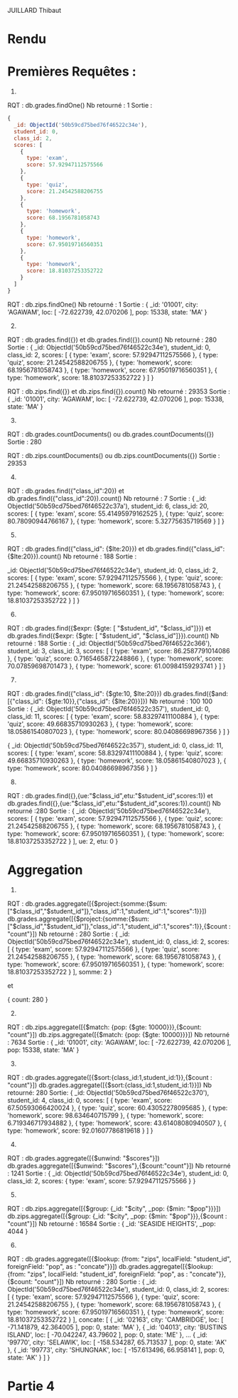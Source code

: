 JUILLARD Thibaut 
# Rendu


# Premières Requêtes :

1)
RQT : db.grades.findOne()
Nb retourné : 1
Sortie :
``` js
{
  _id: ObjectId('50b59cd75bed76f46522c34e'),
  student_id: 0,
  class_id: 2,
  scores: [
    {
      type: 'exam',
      score: 57.92947112575566
    },
    {
      type: 'quiz',
      score: 21.24542588206755
    },
    {
      type: 'homework',
      score: 68.1956781058743
    },
    {
      type: 'homework',
      score: 67.95019716560351
    },
    {
      type: 'homework',
      score: 18.81037253352722
    }
  ]
}
```
RQT : db.zips.findOne()
Nb retourné : 1
Sortie : 
{
  _id: '01001',
  city: 'AGAWAM',
  loc: [
    -72.622739,
    42.070206
  ],
  pop: 15338,
  state: 'MA'
}


2)

RQT : db.grades.find({}) et db.grades.find({}).count()
Nb retourné : 280
Sortie : 
{
  _id: ObjectId('50b59cd75bed76f46522c34e'),
  student_id: 0,
  class_id: 2,
  scores: [
    {
      type: 'exam',
      score: 57.92947112575566
    },
    {
      type: 'quiz',
      score: 21.24542588206755
    },
    {
      type: 'homework',
      score: 68.1956781058743
    },
    {
      type: 'homework',
      score: 67.95019716560351
    },
    {
      type: 'homework',
      score: 18.81037253352722
    }
  ]
}

RQT : db.zips.find({}) et db.zips.find({}).count()
Nb retourné : 29353
Sortie : 
{
  _id: '01001',
  city: 'AGAWAM',
  loc: [
    -72.622739,
    42.070206
  ],
  pop: 15338,
  state: 'MA'
}


3)
RQT : db.grades.countDocuments() ou db.grades.countDocuments({})
Sortie : 280

RQT : db.zips.countDocuments() ou db.zips.countDocuments({})
Sortie : 29353


4)
RQT : db.grades.find({"class_id":20}) et db.grades.find({"class_id":20}).count()
Nb retourné : 7
Sortie :
{
  _id: ObjectId('50b59cd75bed76f46522c37a'),
  student_id: 6,
  class_id: 20,
  scores: [
    {
      type: 'exam',
      score: 55.41495979162525
    },
    {
      type: 'quiz',
      score: 80.78090944766167
    },
    {
      type: 'homework',
      score: 5.32775635719569
    }
  ]
}


5)
RQT : db.grades.find({"class_id": {$lte:20}}) et db.grades.find({"class_id": {$lte:20}}).count()
Nb retourné : 188
Sortie : 

  _id: ObjectId('50b59cd75bed76f46522c34e'),
  student_id: 0,
  class_id: 2,
  scores: [
    {
      type: 'exam',
      score: 57.92947112575566
    },
    {
      type: 'quiz',
      score: 21.24542588206755
    },
    {
      type: 'homework',
      score: 68.1956781058743
    },
    {
      type: 'homework',
      score: 67.95019716560351
    },
    {
      type: 'homework',
      score: 18.81037253352722
    }
  ]
}


6)
RQT : db.grades.find({$expr: {$gte: [ "$student_id", "$class_id"]}}) et db.grades.find({$expr: {$gte: [ "$student_id", "$class_id"]}}).count()
Nb retourné : 188
Sortie : 
{
  _id: ObjectId('50b59cd75bed76f46522c366'),
  student_id: 3,
  class_id: 3,
  scores: [
    {
      type: 'exam',
      score: 86.2587791014086
    },
    {
      type: 'quiz',
      score: 0.7165465872248866
    },
    {
      type: 'homework',
      score: 70.07859698701473
    },
    {
      type: 'homework',
      score: 61.00984159293741
    }
  ]
}


7)
RQT : 
	db.grades.find({"class_id": {$gte:10, $lte:20}})
	db.grades.find({$and: [{"class_id": {$gte:10}},{"class_id": {$lte:20}}]})
Nb retourné :
	100
	100
Sortie :
{
  _id: ObjectId('50b59cd75bed76f46522c357'),
  student_id: 0,
  class_id: 11,
  scores: [
    {
      type: 'exam',
      score: 58.83297411100884
    },
    {
      type: 'quiz',
      score: 49.66835710930263
    },
    {
      type: 'homework',
      score: 18.05861540807023
    },
    {
      type: 'homework',
      score: 80.04086698967356
    }
  ]
}

{
  _id: ObjectId('50b59cd75bed76f46522c357'),
  student_id: 0,
  class_id: 11,
  scores: [
    {
      type: 'exam',
      score: 58.83297411100884
    },
    {
      type: 'quiz',
      score: 49.66835710930263
    },
    {
      type: 'homework',
      score: 18.05861540807023
    },
    {
      type: 'homework',
      score: 80.04086698967356
    }
  ]
}


8)
RQT : db.grades.find({},{ue:"$class_id",etu:"$student_id",scores:1}) et db.grades.find({},{ue:"$class_id",etu:"$student_id",scores:1}).count()
Nb retourné :280
Sortie :
{
  _id: ObjectId('50b59cd75bed76f46522c34e'),
  scores: [
    {
      type: 'exam',
      score: 57.92947112575566
    },
    {
      type: 'quiz',
      score: 21.24542588206755
    },
    {
      type: 'homework',
      score: 68.1956781058743
    },
    {
      type: 'homework',
      score: 67.95019716560351
    },
    {
      type: 'homework',
      score: 18.81037253352722
    }
  ],
  ue: 2,
  etu: 0
}


# Aggregation

1)
RQT : 
	db.grades.aggregate([{$project:{somme:{$sum:["$class_id","$student_id"]},"class_id":1,"student_id":1,"scores":1}}])
	db.grades.aggregate([{$project:{somme:{$sum:["$class_id","$student_id"]},"class_id":1,"student_id":1,"scores":1}},{$count : "count"}])
Nb retourné : 280
Sortie : 
{
  _id: ObjectId('50b59cd75bed76f46522c34e'),
  student_id: 0,
  class_id: 2,
  scores: [
    {
      type: 'exam',
      score: 57.92947112575566
    },
    {
      type: 'quiz',
      score: 21.24542588206755
    },
    {
      type: 'homework',
      score: 68.1956781058743
    },
    {
      type: 'homework',
      score: 67.95019716560351
    },
    {
      type: 'homework',
      score: 18.81037253352722
    }
  ],
  somme: 2
}

et

{
  count: 280
}


2)
RQT : 
db.zips.aggregate([{$match: {pop: {$gte: 10000}}},{$count: "count"}])
db.zips.aggregate([{$match: {pop: {$gte: 10000}}}])
Nb retourné : 7634
Sortie : 
{
  _id: '01001',
  city: 'AGAWAM',
  loc: [
    -72.622739,
    42.070206
  ],
  pop: 15338,
  state: 'MA'
}


3)
RQT : 
db.grades.aggregate([{$sort:{class_id:1,student_id:1}},{$count : "count"}])
db.grades.aggregate([{$sort:{class_id:1,student_id:1}}])
Nb retourné: 280
Sortie:
{
  _id: ObjectId('50b59cd75bed76f46522c370'),
  student_id: 4,
  class_id: 0,
  scores: [
    {
      type: 'exam',
      score: 67.50593066420024
    },
    {
      type: 'quiz',
      score: 60.43052278095685
    },
    {
      type: 'homework',
      score: 98.634640715799
    },
    {
      type: 'homework',
      score: 6.719346717934882
    },
    {
      type: 'homework',
      score: 43.61408080940507
    },
    {
      type: 'homework',
      score: 92.01607786819618
    }
  ]
}


4)
RQT :
db.grades.aggregate([{$unwind: "$scores"}])
db.grades.aggregate([{$unwind: "$scores"},{$count:"count"}])
Nb retourné : 1241
Sortie :
{
  _id: ObjectId('50b59cd75bed76f46522c34e'),
  student_id: 0,
  class_id: 2,
  scores: {
    type: 'exam',
    score: 57.92947112575566
  }
}


5)
RQT :
db.zips.aggregate([{$group: {_id: "$city", _pop: {$min: "$pop"}}}])
db.zips.aggregate([{$group: {_id: "$city", _pop: {$min: "$pop"}}},{$count : "count"}])
Nb retourné : 16584
Sortie :
{
  _id: 'SEASIDE HEIGHTS',
  _pop: 4044
}


6)
RQT : 
db.grades.aggregate([{$lookup: {from: "zips", localField: "student_id", foreignField: "pop", as : "concate"}}])
db.grades.aggregate([{$lookup: {from: "zips", localField: "student_id", foreignField: "pop", as : "concate"}},{$count: "count"}])
Nb retourné : 280
Sortie :
{
  _id: ObjectId('50b59cd75bed76f46522c34e'),
  student_id: 0,
  class_id: 2,
  scores: [
    {
      type: 'exam',
      score: 57.92947112575566
    },
    {
      type: 'quiz',
      score: 21.24542588206755
    },
    {
      type: 'homework',
      score: 68.1956781058743
    },
    {
      type: 'homework',
      score: 67.95019716560351
    },
    {
      type: 'homework',
      score: 18.81037253352722
    }
  ],
  concate: [
    {
      _id: '02163',
      city: 'CAMBRIDGE',
      loc: [
        -71.141879,
        42.364005
      ],
      pop: 0,
      state: 'MA'
    },
    {
      _id: '04013',
      city: 'BUSTINS ISLAND',
      loc: [
        -70.042247,
        43.79602
      ],
      pop: 0,
      state: 'ME'
    },
…
    {
      _id: '99770',
      city: 'SELAWIK',
      loc: [
        -158.534287,
        65.713537
      ],
      pop: 0,
      state: 'AK'
    },
    {
      _id: '99773',
      city: 'SHUNGNAK',
      loc: [
        -157.613496,
        66.958141
      ],
      pop: 0,
      state: 'AK'
    }
  ]
}


# Partie 4





